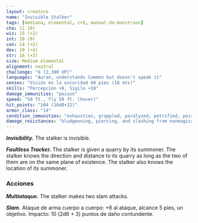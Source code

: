 ```yaml
---
layout: creature
name: "Invisible Stalker"
tags: [mediana, elemental, cr6, manual-de-monstruos]
cha: 11 (0)
wis: 15 (+2)
int: 10 (0)
con: 14 (+2)
dex: 19 (+4)
str: 16 (+3)
size: Medium elemental
alignment: neutral
challenge: "6 (2,300 XP)"
languages: "Auran, understands Common but doesn't speak it"
senses: "Visión en la oscuridad 60 pies (18 mts)"
skills: "Percepción +8, Sigilo +10"
damage_immunities: "poison"
speed: "50 ft., fly 50 ft. (hover)"
hit_points: "104 (16d8+32)"
armor_class: "14"
condition_immunities: "exhaustion, grappled, paralyzed, petrified, poisoned, prone, restrained, unconscious"
damage_resistances: "bludgeoning, piercing, and slashing from nonmagical weapons"
---
```


***Invisibility.*** The stalker is invisible.

***Faultless Tracker.*** The stalker is given a quarry by its summoner. The stalker knows the direction and distance to its quarry as long as the two of them are on the same plane of existence. The stalker also knows the location of its summoner.

### Acciones

***Multiataque.*** The stalker makes two slam attacks.

***Slam.*** Ataque de arma cuerpo a cuerpo: +6 al ataque, alcance 5 pies, un objetivo. Impacto: 10 (2d6 + 3) puntos de daño contundente.